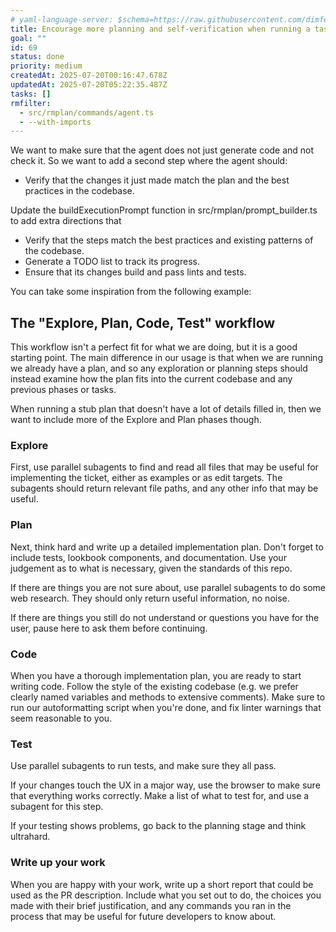 ```yaml
---
# yaml-language-server: $schema=https://raw.githubusercontent.com/dimfeld/llmutils/main/schema/rmplan-plan-schema.json
title: Encourage more planning and self-verification when running a task
goal: ""
id: 69
status: done
priority: medium
createdAt: 2025-07-20T00:16:47.678Z
updatedAt: 2025-07-20T05:22:35.487Z
tasks: []
rmfilter:
  - src/rmplan/commands/agent.ts
  - --with-imports
---
```


We want to make sure that the agent does not just generate code and not check it. So we want to add a second step where
the agent should:
- Verify that the changes it just made match the plan and the best practices in the codebase.

Update the buildExecutionPrompt function in src/rmplan/prompt_builder.ts to add extra directions that
- Verify that the steps match the best practices and existing patterns of the codebase.
- Generate a TODO list to track its progress.
- Ensure that its changes build and pass lints and tests.

You can take some inspiration from the following example:


## The "Explore, Plan, Code, Test" workflow 

This workflow isn't a perfect fit for what we are doing, but it is a good starting point. The main difference in our
usage is that when we are running we already have a plan, and so any exploration or planning steps should instead
examine how the plan fits into the current codebase and any previous phases or tasks.

When running a stub plan that doesn't have a lot of details filled in, then we want to include more of the Explore and
Plan phases though.

### Explore
First, use parallel subagents to find and read all files that may be useful for implementing the ticket, either as examples or as edit targets. The subagents should return relevant file paths, and any other info that may be useful.

### Plan
Next, think hard and write up a detailed implementation plan. Don't forget to include tests, lookbook components, and documentation. Use your judgement as to what is necessary, given the standards of this repo.

If there are things you are not sure about, use parallel subagents to do some web research. They should only return useful information, no noise.

If there are things you still do not understand or questions you have for the user, pause here to ask them before continuing.

### Code
When you have a thorough implementation plan, you are ready to start writing code. Follow the style of the existing codebase (e.g. we prefer clearly named variables and methods to extensive comments). Make sure to run our autoformatting script when you're done, and fix linter warnings that seem reasonable to you.

### Test
Use parallel subagents to run tests, and make sure they all pass.

If your changes touch the UX in a major way, use the browser to make sure that everything works correctly. Make a list of what to test for, and use a subagent for this step.

If your testing shows problems, go back to the planning stage and think ultrahard.

### Write up your work
When you are happy with your work, write up a short report that could be used as the PR description. Include what you set out to do, the choices you made with their brief justification, and any commands you ran in the process that may be useful for future developers to know about.

